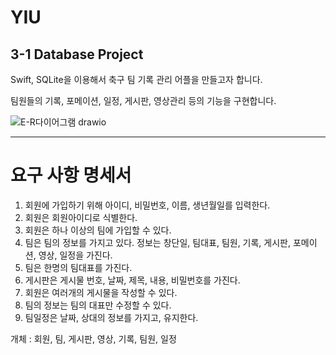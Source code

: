 # YIU

## 3-1 Database Project

Swift, SQLite을 이용해서 축구 팀 기록 관리 어플을 만들고자 합니다.

팀원들의 기록, 포메이션, 일정, 게시판, 영상관리 등의 기능을 구현합니다.


![E-R다이어그램 drawio](https://user-images.githubusercontent.com/77499260/161421534-bacfffb7-8318-4234-8eba-90ddc5ce6a7d.png)



<hr>

# 요구 사항 명세서

1. 회원에 가입하기 위해 아이디, 비밀번호, 이름, 생년월일를 입력한다.
2. 회원은 회원아이디로 식별한다.
3. 회원은 하나 이상의 팀에 가입할 수 있다.
4. 팀은 팀의 정보를 가지고 있다. 정보는 창단일, 팀대표, 팀원, 기록, 게시판, 포메이션, 영상, 일정을 가진다.
6. 팀은 한명의 팀대표를 가진다.
8. 게시판은 게시물 번호, 날짜, 제목, 내용, 비밀번호를 가진다.
9. 회원은 여러개의 게시물을 작성할 수 있다.
10. 팀의 정보는 팀의 대표만 수정할 수 있다.
11. 팀일정은 날짜, 상대의 정보를 가지고, 유지한다.

개체 : 회원, 팀, 게시판, 영상, 기록, 팀원, 일정
